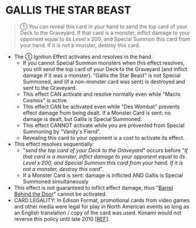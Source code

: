
# GALLIS THE STAR BEAST  
> ① You can reveal this card in your hand to send the top card of your Deck to the Graveyard. If that card is a monster, inflict damage to your opponent equal to its Level x 200, and Special Summon this card from your hand. If it is not a monster, destroy this card.

*   The ① Ignition Effect activates and resolves in the hand.
    *   If you cannot Special Summon monsters when this effect resolves, you still send the top card of your Deck to the Graveyard (and inflict damage if it was a monster). "Gallis the Star Beast" is not Special Summoned, and (if a non-monster card was sent) is destroyed and sent to the Graveyard.
    *   This effect CAN activate and resolve normally even while "Macro Cosmos" is active.
    *   This effect CAN be activated even while "Des Wombat" prevents effect damage from being dealt. If a Monster Card is sent: no damage is dealt, but Gallis is Special Summoned.
    *   This effect CANNOT activate while you are prevented from Special Summoning by "Vanity's Fiend".
    *   Revealing this card to your opponent is a cost to activate its effect.
*   This effect resolves sequentially:
    *   "_send the top card of your Deck to the Graveyard_" occurs before "_If that card is a monster, inflict damage to your opponent equal to its Level x 200, and Special Summon this card from your hand. If it is not a monster, destroy this card_".
    *   If a Monster Card is sent: damage is inflicted AND Gallis is Special Summoned simultaneously
*   This effect is not guaranteed to inflict effect damage, thus "[Barrel Behind the Door](https://yugipedia.com/wiki/Barrel_Behind_the_Door)" cannot be activated.
*   CARD LEGALITY: In Edison Format, promotional cards from video games and other media were legal for play in North American events so long as an English translation / copy of the card was used. Konami would not reverse this policy until late 2010 \[[REF](https://www.pojo.biz/board/showpost.php?s=25207dc48f1f8866472fb43a67e259f3&p=20134042&postcount=10)\].

  